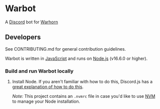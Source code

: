 # Warbot

A [Discord](https://discord.com/) bot for [Warhorn](https://warhorn.net)

## Developers

See CONTRIBUTING.md for general contribution guidelines.

Warbot is written in [JavaScript](https://developer.mozilla.org/en-US/docs/Web/JavaScript) and runs on [Node.js](https://nodejs.org/) (v16.6.0 or higher).

### Build and run Warbot locally

1. Install Node. If you aren't familiar with how to do this, Discord.js has a [great explanation of how to do this](https://discordjs.guide/preparations/#installing-node-js).

   _Note:_ This project contains an `.nvmrc` file in case you'd like to use [NVM](https://github.com/nvm-sh/nvm) to manage your Node installation.
